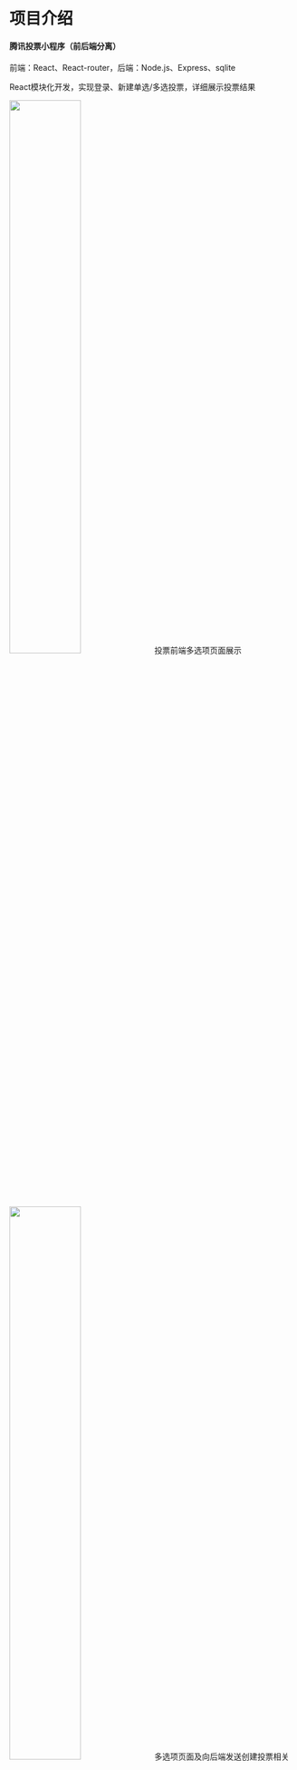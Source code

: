 
# 项目介绍




#### 腾讯投票小程序（前后端分离）

前端：React、React-router，后端：Node.js、Express、sqlite

React模块化开发，实现登录、新建单选/多选投票，详细展示投票结果

<img src="https://github.com/Scout-szz/Training-Apps/blob/main/introduces/vote%E9%A1%B9%E7%9B%AE.%E5%A4%9A%E9%80%89%E9%A1%B9%E9%A1%B5%E9%9D%A2.jpg" style="width:50%" />
投票前端多选项页面展示

<img src="https://github.com/Scout-szz/Training-Apps/blob/main/introduces/vote%E9%A1%B9%E7%9B%AE%E5%A4%9A%E9%80%89%E9%A1%B9%E9%A1%B5%E9%9D%A2%E5%8F%8A%E5%90%91%E5%90%8E%E7%AB%AF%E5%8F%91%E9%80%81%E5%88%9B%E5%BB%BA%E6%8A%95%E7%A5%A8.png" style="width:50%" />
多选项页面及向后端发送创建投票相关代码展示

<img src="https://github.com/Scout-szz/Training-Apps/blob/main/introduces/vote%E9%A1%B9%E7%9B%AE%E5%B1%95%E7%A4%BA%E5%90%84%E9%A1%B9%E7%9B%AE%E7%9A%84%E6%8A%95%E7%A5%A8%E7%BB%93%E6%9E%9C%E5%8F%8A%E4%BA%BA%E6%95%B0%E5%8D%A0%E6%AF%94.png" alt="vote项目展示各项目的投票结果及人数占比" style="width:50%" />
投票完成后的展示页面展示各项目的投票结果及人数占比

#### 仿滴答清单项目（前后端分离）

前端：React、React-router，后端：Node.js、Express、sqlite

React模块化开发，实现待办事项的基础功能，支持按时间筛选事项，清单详细信息可实时编辑

<img src="https://github.com/Scout-szz/Training-Apps/blob/main/introduces/todos%E4%B8%BB%E9%A1%B5%E9%9D%A2%E5%B1%95%E7%A4%BA.png" alt="todos主页面展示" style="width:50%" />
todos主页面展示

<img src="https://github.com/Scout-szz/Training-Apps/blob/main/introduces/todos%E4%B8%BB%E9%A1%B5%E9%9D%A2tabs%E5%88%87%E6%8D%A2%E6%96%B9%E5%BC%8F.png" style="width:50%" />
todos主页面tabs切换方式

<img src="https://github.com/Scout-szz/Training-Apps/blob/main/introduces/todos%E4%B8%BB%E9%A1%B5%E9%9D%A2%E5%8F%B3%E4%BE%A7%E8%AF%A6%E7%BB%86%E4%BF%A1%E6%81%AF%E5%AE%9E%E7%8E%B0%E5%AE%9E%E6%97%B6%E5%90%8C%E6%AD%A5.png" alt="todos主页面右侧详细信息实现实时同步" style="width:50%" />
todos主页面右侧详细信息实现实时同步


#### 正则解析铁路图（静态HTML）

解析匹配字符或字符串，且记录预测信息，用多维数组记录“|”，再使用原生DOM操绘制出各组件间关系及信息

解析正则表达式，用铁路图表示出各部分的功能及之间的顺序、关系
